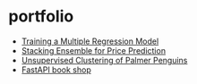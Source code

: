 # portfolio

- [Training a Multiple Regression Model](https://github.com/AnastasiayA26/portfolio/blob/OLS/ols.ipynb)
- [Stacking Ensemble for Price Prediction](https://github.com/AnastasiayA26/portfolio/blob/Ensemble/stacking_ensembl.ipynb)
- [Unsupervised Clustering of Palmer Penguins](https://github.com/AnastasiayA26/portfolio/blob/Clustering/unsupervised_clustering.ipynb)
- [FastAPI book shop](https://github.com/AnastasiayA26/fastapi_project/homework)

